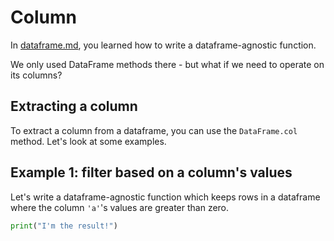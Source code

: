 # Column

In [dataframe.md](dataframe.md), you learned how to write a dataframe-agnostic function.

We only used DataFrame methods there - but what if we need to operate on its columns?

## Extracting a column

To extract a column from a dataframe, you can use the `DataFrame.col` method. Let's look
at some examples.

## Example 1: filter based on a column's values

Let's write a dataframe-agnostic function which keeps rows in a dataframe where the column
`'a'`'s values are greater than zero.

```python exec="true" source="tabbed-left"
print("I'm the result!")
```


<!-- ```python exec="1" source="tabbed-left"
import pandas as pd
import polars as pl

def my_func(df):
    df_s = df.__dataframe_consortium_standard__(api_version='2023.11-beta')
    df_s = df_s.filter(df_s.col('a') > 0)
    return df_s.dataframe

df_pd = pd.DataFrame({'a': [-1, 1, 3], 'b': [3, 5, -3]})
df_pl = pl.DataFrame({'a': [-1, 1, 3], 'b': [3, 5, -3]})
print('pandas output:')
print(my_func(df_pd))
print()
print('Polars output:')
print(my_func(df_pl).collect())
``` -->

<!-- ```python exec="true" source="above" result="bash"
import pandas as pd
import polars as pl

def my_func(df):
    df_s = df.__dataframe_consortium_standard__(api_version='2023.11-beta')
    df_s = df_s.filter(df_s.col('a') > 0)
    return df_s.dataframe

df_pd = pd.DataFrame({'a': [-1, 1, 3], 'b': [3, 5, -3]})
df_pl = pl.DataFrame({'a': [-1, 1, 3], 'b': [3, 5, -3]})
print('pandas output:')
print(my_func(df_pd))
print()
print('Polars output:')
print(my_func(df_pl).collect())
```

## Example 2: multiply a column's values by a constant

Let's write a dataframe-agnostic function which multiplies the values in column
`'a'` by 2.

```python
import pandas as pd
import polars as pl

def my_func(df):
    df_s = df.__dataframe_consortium_standard__(api_version='2023.11-beta')
    df_s = df_s.assign(df_s.col('a')*2)
    return df_s.dataframe

df_pd = pd.DataFrame({'a': [-1, 1, 3], 'b': [3, 5, -3]})
df_pl = pl.DataFrame({'a': [-1, 1, 3], 'b': [3, 5, -3]})
print('pandas output:')
print(my_func(df_pd))
print()
print('Polars output:')
print(my_func(df_pl).collect())
```

Note that column `'a'` was overwritten. If we had wanted to add a new column called `'c'` containing column `'a'`'s
values multiplied by 2, we could have used `Column.rename`:
```python
import pandas as pd
import polars as pl

def my_func(df):
    df_s = df.__dataframe_consortium_standard__(api_version='2023.11-beta')
    df_s = df_s.assign((df_s.col('a')*2).rename('c'))
    return df_s.dataframe

df_pd = pd.DataFrame({'a': [-1, 1, 3], 'b': [3, 5, -3]})
df_pl = pl.DataFrame({'a': [-1, 1, 3], 'b': [3, 5, -3]})
print('pandas output:')
print(my_func(df_pd))
print()
print('Polars output:')
print(my_func(df_pl).collect())
```
This outputs:
```
pandas output:
   a  b  c
0 -1  3 -2
1  1  5  2
2  3 -3  6

Polars output:
shape: (3, 3)
┌─────┬─────┬─────┐
│ a   ┆ b   ┆ c   │
│ --- ┆ --- ┆ --- │
│ i64 ┆ i64 ┆ i64 │
╞═════╪═════╪═════╡
│ -1  ┆ 3   ┆ -2  │
│ 1   ┆ 5   ┆ 2   │
│ 3   ┆ -3  ┆ 6   │
└─────┴─────┴─────┘
```

## Example 3: cross-dataframe column comparisons

You might expect a function like the following to just work:
```python
def my_func(df1, df2):
    df1_s = df1.__dataframe_consortium_standard__(api_version='2023.11-beta')
    df2_s = df2.__dataframe_consortium_standard__(api_version='2023.11-beta')
    df1_s.filter(df2_s.col('a') > 0)
    return df_s.dataframe

df_pd = pd.DataFrame({'a': [-1, 1, 3], 'b': [3, 5, -3]})
df_pl = pl.DataFrame({'a': [-1, 1, 3], 'b': [3, 5, -3]})
print('pandas output:')
print(my_func(df_pd, df_pd+1))
print()
print('Polars output:')
print(my_func(df_pl, df_pl+1).collect())
```
If you try running this, you'll see:
```
ValueError: cannot compare columns from different dataframes
```
This is because `Column`s for the Polars implementation are backed by `polars.Expr`s.
The error is there to ensure that the Polars and pandas implementations behave in the same way.
If you wish to compare columns from different dataframes, you should first join the dataframes.
For example:
```python exec="on"
import pandas as pd
import polars as pl


def my_func(df1, df2):
    df1_s = df1.__dataframe_consortium_standard__(api_version='2023.11-beta')
    df2_s = df2.__dataframe_consortium_standard__(api_version='2023.11-beta')
    df1_s = df1_s.join(df2_s, left_on=['a', 'b'], right_on=['a', 'b'], how='left')
    df1_s = df1_s.filter(df1_s.col('a') > 0)
    return df1_s.dataframe

df_pd = pd.DataFrame({'a': [-1, 1, 3], 'b': [3, 5, -3]})
df_pl = pl.DataFrame({'a': [-1, 1, 3], 'b': [3, 5, -3]})
print('pandas output:')
print(my_func(df_pd, df_pd+1))
print()
print('Polars output:')
print(my_func(df_pl, df_pl+1).collect())
```
which outputs
```
pandas output:
   a  b
0  1  5
1  3 -3

Polars output:
shape: (2, 2)
┌─────┬─────┐
│ a   ┆ b   │
│ --- ┆ --- │
│ i64 ┆ i64 │
╞═════╪═════╡
│ 1   ┆ 5   │
│ 3   ┆ -3  │
└─────┴─────┘
``` -->

